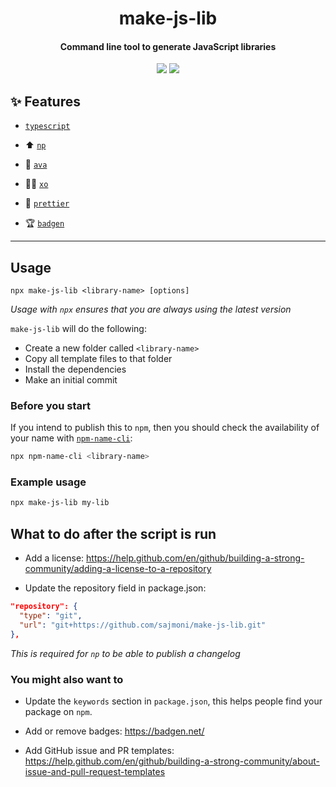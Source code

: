 <h1 align="center">
  make-js-lib
</h1>
<h4 align="center">
  Command line tool to generate JavaScript libraries
</h4>

<div align="center">
  <img src="https://badgen.net/npm/v/make-js-lib?icon=npm" />
  <!-- <img src="https://badgen.net/npm/dw/make-js-lib?icon=npm" /> -->
  <img src="https://badgen.net/github/last-commit/sajmoni/make-js-lib?icon=github" />
</div>

## :sparkles: Features

- [`typescript`](https://github.com/microsoft/TypeScript)

- :arrow_up: [`np`](https://github.com/sindresorhus/np)

- :straight_ruler: [`ava`](https://github.com/avajs/ava)

- :policeman: [`xo`](https://github.com/xojs/xo)

- :nail_care: [`prettier`](https://github.com/prettier/prettier)

- :trophy: [`badgen`](https://github.com/badgen/badgen.net)

---

## Usage

```
npx make-js-lib <library-name> [options]
```

_Usage with `npx` ensures that you are always using the latest version_

`make-js-lib` will do the following:

- Create a new folder called `<library-name>`
- Copy all template files to that folder
- Install the dependencies
- Make an initial commit

### Before you start

If you intend to publish this to `npm`, then you should check the availability of your name with [`npm-name-cli`](https://github.com/sindresorhus/npm-name-cli):

```sh
npx npm-name-cli <library-name>
```

### Example usage

```sh
npx make-js-lib my-lib
```

## What to do after the script is run

- Add a license: https://help.github.com/en/github/building-a-strong-community/adding-a-license-to-a-repository

- Update the repository field in package.json:

```json
"repository": {
  "type": "git",
  "url": "git+https://github.com/sajmoni/make-js-lib.git"
},
```

_This is required for `np` to be able to publish a changelog_

### You might also want to

- Update the `keywords` section in `package.json`, this helps people find your package on `npm`.

- Add or remove badges: https://badgen.net/

- Add GitHub issue and PR templates: https://help.github.com/en/github/building-a-strong-community/about-issue-and-pull-request-templates
